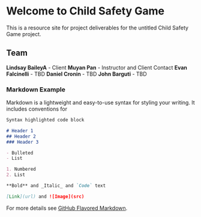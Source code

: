 # Welcome to Child Safety Game

This is a resource site for project deliverables for the untitled Child Safety Game project.

## Team

**Lindsay BaileyA** - Client
**Muyan Pan** - Instructor and Client Contact
**Evan Falcinelli** - TBD
**Daniel Cronin** - TBD
**John Barguti** - TBD

### Markdown Example

Markdown is a lightweight and easy-to-use syntax for styling your writing. It includes conventions for

```markdown
Syntax highlighted code block

# Header 1
## Header 2
### Header 3

- Bulleted
- List

1. Numbered
2. List

**Bold** and _Italic_ and `Code` text

[Link](url) and ![Image](src)
```

For more details see [GitHub Flavored Markdown](https://guides.github.com/features/mastering-markdown/).
